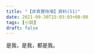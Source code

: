 ```yaml
---
title: "【非真實地場】資料(51)"
date: 2021-09-30T15:03:03+08:00
tags: [小說]
draft: false
---
```


是我，是我，都是我。  